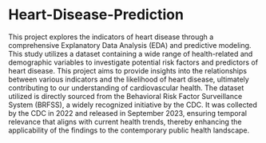 # Heart-Disease-Prediction
This project explores the indicators of heart disease through a comprehensive Explanatory Data Analysis (EDA) and predictive modeling. This study utilizes a dataset containing a wide range of health-related and demographic variables to investigate potential risk factors and predictors of heart disease. This project aims to provide insights into the relationships between various indicators and the likelihood of heart disease, ultimately contributing to our understanding of cardiovascular health. 
The dataset utilized is directly sourced from the Behavioral Risk Factor Surveillance System (BRFSS), a widely recognized initiative by the CDC. It was collected by the CDC in 2022 and released in September 2023, ensuring temporal relevance that aligns with current health trends, thereby enhancing the applicability of the findings to the contemporary public health landscape.

